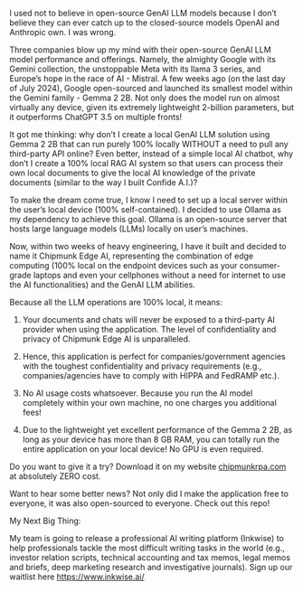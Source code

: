 I used not to believe in open-source GenAI LLM models because I don’t believe they can ever catch up to the closed-source models OpenAI and Anthropic own. I was wrong. 

Three companies blow up my mind with their open-source GenAI LLM model performance and offerings. Namely, the almighty Google with its Gemini collection, the unstoppable Meta with its llama 3 series, and Europe’s hope in the race of AI - Mistral. A few weeks ago (on the last day of July 2024), Google open-sourced and launched its smallest model within the Gemini family - Gemma 2 2B. Not only does the model run on almost virtually any device, given its extremely lightweight 2-billion parameters, but it outperforms ChatGPT 3.5 on multiple fronts!

It got me thinking: why don’t I create a local GenAI LLM solution using Gemma 2 2B that can run purely 100% locally WITHOUT a need to pull any third-party API online? Even better, instead of a simple local AI chatbot, why don’t I create a 100% local RAG AI system so that users can process their own local documents to give the local AI knowledge of the private documents (similar to the way I built Confide A.I.)?

To make the dream come true, I know I need to set up a local server within the user’s local device (100% self-contained). I decided to use Ollama as my dependency to achieve this goal. Ollama is an open-source server that hosts large language models (LLMs) locally on user’s machines.

Now, within two weeks of heavy engineering, I have it built and decided to name it Chipmunk Edge AI, representing the combination of edge computing (100% local on the endpoint devices such as your consumer-grade laptops and even your cellphones without a need for internet to use the AI functionalities) and the GenAI LLM abilities.

Because all the LLM operations are 100% local, it means:

1. Your documents and chats will never be exposed to a third-party AI provider when using the application. The level of confidentiality and privacy of Chipmunk Edge AI is unparalleled.

2. Hence, this application is perfect for companies/government agencies with the toughest confidentiality and privacy requirements (e.g., companies/agencies have to comply with HIPPA and FedRAMP etc.).

3. No AI usage costs whatsoever. Because you run the AI model completely within your own machine, no one charges you additional fees!

4. Due to the lightweight yet excellent performance of the Gemma 2 2B, as long as your device has more than 8 GB RAM, you can totally run the entire application on your local device! No GPU is even required.

Do you want to give it a try? Download it on my website [chipmunkrpa.com](https://www.chipmunkrpa.com/a-i) at absolutely ZERO cost.

Want to hear some better news? Not only did I make the application free to everyone, it was also open-sourced to everyone. Check out this repo!

My Next Big Thing:

My team is going to release a professional AI writing platform (Inkwise) to help professionals tackle the most difficult writing tasks in the world (e.g., investor relation scripts, technical accounting and tax memos, legal memos and briefs, deep marketing research and investigative journals). Sign up our waitlist here https://www.inkwise.ai/
